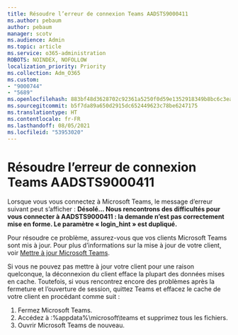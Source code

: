 ```yaml
---
title: Résoudre l’erreur de connexion Teams AADSTS9000411
ms.author: pebaum
author: pebaum
manager: scotv
ms.audience: Admin
ms.topic: article
ms.service: o365-administration
ROBOTS: NOINDEX, NOFOLLOW
localization_priority: Priority
ms.collection: Adm_O365
ms.custom:
- "9000744"
- "5689"
ms.openlocfilehash: 883bf48d3628702c92361a5250f0d59e1352918349b8bc6c3eae5a948b72fc57
ms.sourcegitcommit: b5f7da89a650d2915dc652449623c78be6247175
ms.translationtype: HT
ms.contentlocale: fr-FR
ms.lasthandoff: 08/05/2021
ms.locfileid: "53953020"
---
```

# <a name="addressing-teams-sign-in-error-aadsts9000411"></a>Résoudre l’erreur de connexion Teams AADSTS9000411

Lorsque vous vous connectez à Microsoft Teams, le message d’erreur suivant peut s’afficher : **Désolé... Nous rencontrons des difficultés pour vous connecter à AADSTS9000411 : la demande n’est pas correctement mise en forme. Le paramètre « login_hint » est dupliqué.**

Pour résoudre ce problème, assurez-vous que vos clients Microsoft Teams sont mis à jour. Pour plus d’informations sur la mise à jour de votre client, voir [Mettre à jour Microsoft Teams](https://support.office.com/article/Update-Microsoft-Teams-535a8e4b-45f0-4f6c-8b3d-91bca7a51db1).

Si vous ne pouvez pas mettre à jour votre client pour une raison quelconque, la déconnexion du client efface la plupart des données mises en cache. Toutefois, si vous rencontrez encore des problèmes après la fermeture et l’ouverture de session, quittez Teams et effacez le cache de votre client en procédant comme suit :
1. Fermez Microsoft Teams.
2. Accédez à :%appdata%\microsoft\teams et supprimez tous les fichiers.
3. Ouvrir Microsoft Teams de nouveau.
